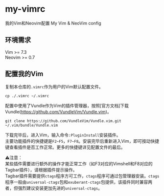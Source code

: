 # my-vimrc
我的Vim和Neovim配置
My Vim &amp; NeoVim config

## 环境需求
Vim >= 7.3  
Neovim >= 0.7

## 配置我的Vim
复制本仓库的```.vimrc```作为用户的Vim默认配置文件。
```
cp ./.vimrc ~/.vimrc
```

配置中使用了Vundle作为Vim的插件管理器，按照[官方文档]下载Vundle(https://github.com/VundleVim/Vundle.vim)。
```
git clone https://github.com/VundleVim/Vundle.vim.git ~/.vim/bundle/Vundle.vim
```

下载完毕后，进入Vim，输入命令```:PluginInstall```安装插件。  
主要功能插件的快捷键是```F2~F5```，```F7~F8```。安装完毕后重新进入Vim，即可按动快捷键查看插件是否工作正常。更多的快捷键详见配置文件的最后。  

⚠️注意：  
某些插件需要进行额外的操作才能正常工作（如F3对应的Vimshell和F8对应的Tagbar插件），请根据插件提示操作。  
Tagbar插件需要提供```ctags```程序方可工作，```ctags```程序可通过包管理器安装。```ctags```程序一般由```universal-ctags```包和```exuberant-ctags```包提供，该插件同时兼容两者，但强烈建议安装更加先进的```universal-ctags```。
